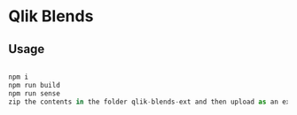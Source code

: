 # Qlik Blends

## Usage

```js

npm i
npm run build
npm run sense
zip the contents in the folder qlik-blends-ext and then upload as an extension

```
